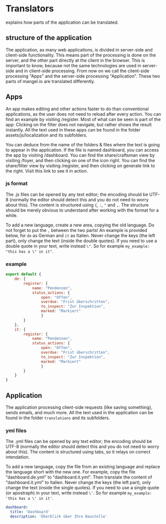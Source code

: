 # Translators
explains how parts of the application can be translated.

## structure of the application
The application, as many web applications, is divided in server-side and client-side functionality. 
This means part of the processing is done on the server, and the other part directly at the client in the browser.
This is important to know, because not the same technologies are used in server-side and in client-side processing.
From now on we call the client-side processing "Apps" and the server-side processing "Application". 
These two parts of mangel.io are translated differently. 


## Apps
An app makes editing and other actions faster to do than conventional applications, as the user does not need to reload after every action.
You can find an example by visiting /register. Most of what can be seen is part of the app: Clicking on the filter does not navigate, but rather shows the result instantly.
All the text used in these apps can be found in the folder assets/js/localization and its subfolders.

You can deduce from the name of the folders & files where the text is going to appear in the application.
If the file is named dashboard, you can access the app by visiting /dashboard.
You can find the share/craftsman view by visiting /foyer, and then clicking on one of the icon right.
You can find the share/filter view by visiting /register, and then clicking on generate link to the right. Visit this link to see it in action.

### js format
The .js files can be opened by any text editor; the encoding should be UTF-8 (normally the editor should detect this and you do not need to worry about this).
The content is structured using `{`, `:`, `"` and `,`. The structure should be merely obvious to understand after working with the format for a while.

To add a new language, create a new area, copying the old language. Do not forget to put the `,` between the two parts!
An example is provided below, for `de` as German and `it` as Italien.
Never change the keys (the left part), only change the text (inside the double quotes). 
If you need to use a double quote in your text, write instead `\"`. So for example `my_example: "this has a \" in it"`.

### example

```js
export default {
    de: {
        register: {
            name: "Pendenzen",
            status_actions: {
                open: "Offen",
                overdue: "Frist überschritten",
                to_inspect: "Zur Inspektion",
                marked: "Markiert"
				}
        }
	},
    it: {
        register: {
            name: "Pendenzen",
            status_actions: {
                open: "Offen",
                overdue: "Frist überschritten",
                to_inspect: "Zur Inspektion",
                marked: "Markiert"
				}
        }
	}
}
```

## Application
The application processing client-side requests (like saving something), sends emails, and much more.
All the text used in the application can be found in the folder `translations` and its subfolders. 

### yml files
The .yml files can be opened by any text editor; the encoding should be UTF-8 (normally the editor should detect this and you do not need to worry about this).
The content is structured using tabs, so it relays on correct intendation.

To add a new language, copy the file from an existing language and replace the language short with the new one.
For example, copy the file "dashboard.de.yml" to "dashboard.it.yml". Then translate the content of "dashboard.it.yml" to Italien.
Never change the keys (the left part), only change the text (inside the single quotes). 
If you need to use a single quote (or apostraph) in your text, write instead `\'`. So for example `my_example: 'this has a \' in it'`.

```yml
dashboard:
  title: 'Dashboard'
  description: 'Überblick über Ihre Baustelle'
```
